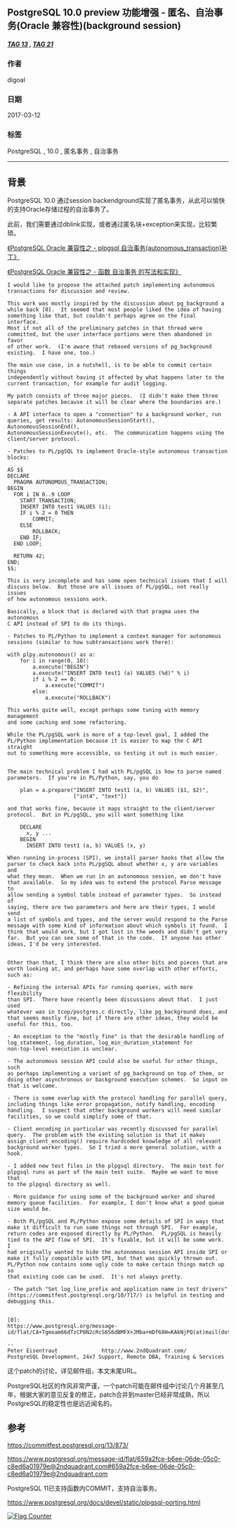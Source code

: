 ## PostgreSQL 10.0 preview 功能增强 - 匿名、自治事务(Oracle 兼容性)(background session)  
##### [TAG 13](../class/13.md) , [TAG 21](../class/21.md)
                                                          
### 作者                                                                                                       
digoal                                                     
                                                            
### 日期                                                       
2017-03-12                                                      
                                                        
### 标签                                                     
PostgreSQL , 10.0 , 匿名事务 , 自治事务  
                                                          
----                                                    
                                                             
## 背景                                   
PostgreSQL 10.0 通过session backendground实现了匿名事务，从此可以愉快的支持Oracle存储过程的自治事务了。  
  
此前，我们需要通过dblink实现，或者通过匿名块+exception来实现，比较繁琐。  
  
[《PostgreSQL Oracle 兼容性之 - plpgsql 自治事务(autonomous_transaction)补丁》](../201611/20161104_01.md)  
  
[《PostgreSQL Oracle 兼容性之 - 函数 自治事务 的写法和实现》](../201602/20160203_02.md)  
    
```  
I would like to propose the attached patch implementing autonomous  
transactions for discussion and review.  
  
This work was mostly inspired by the discussion about pg_background a  
while back [0].  It seemed that most people liked the idea of having  
something like that, but couldn't perhaps agree on the final interface.  
Most if not all of the preliminary patches in that thread were  
committed, but the user interface portions were then abandoned in favor  
of other work.  (I'm aware that rebased versions of pg_background  
existing.  I have one, too.)  
  
The main use case, in a nutshell, is to be able to commit certain things  
independently without having it affected by what happens later to the  
current transaction, for example for audit logging.  
  
My patch consists of three major pieces.  (I didn't make them three  
separate patches because it will be clear where the boundaries are.)  
  
- A API interface to open a "connection" to a background worker, run  
queries, get results: AutonomousSessionStart(), AutonomousSessionEnd(),  
AutonomousSessionExecute(), etc.  The communication happens using the  
client/server protocol.  
  
- Patches to PL/pgSQL to implement Oracle-style autonomous transaction  
blocks:  
  
AS $$  
DECLARE  
  PRAGMA AUTONOMOUS_TRANSACTION;  
BEGIN  
  FOR i IN 0..9 LOOP  
    START TRANSACTION;  
    INSERT INTO test1 VALUES (i);  
    IF i % 2 = 0 THEN  
        COMMIT;  
    ELSE  
        ROLLBACK;  
    END IF;  
  END LOOP;  
  
  RETURN 42;  
END;  
$$;  
  
This is very incomplete and has some open technical issues that I will  
discuss below.  But those are all issues of PL/pgSQL, not really issues  
of how autonomous sessions work.  
  
Basically, a block that is declared with that pragma uses the autonomous  
C API instead of SPI to do its things.  
  
- Patches to PL/Python to implement a context manager for autonomous  
sessions (similar to how subtransactions work there):  
  
with plpy.autonomous() as a:  
    for i in range(0, 10):  
        a.execute("BEGIN")  
        a.execute("INSERT INTO test1 (a) VALUES (%d)" % i)  
        if i % 2 == 0:  
            a.execute("COMMIT")  
        else:  
            a.execute("ROLLBACK")  
  
This works quite well, except perhaps some tuning with memory management  
and some caching and some refactoring.  
  
While the PL/pgSQL work is more of a top-level goal, I added the  
PL/Python implementation because it is easier to map the C API straight  
out to something more accessible, so testing it out is much easier.  
  
  
The main technical problem I had with PL/pgSQL is how to parse named  
parameters.  If you're in PL/Python, say, you do  
  
    plan = a.prepare("INSERT INTO test1 (a, b) VALUES ($1, $2)",  
                     ["int4", "text"])  
  
and that works fine, because it maps straight to the client/server  
protocol.  But in PL/pgSQL, you will want something like  
  
    DECLARE  
      x, y ...  
    BEGIN  
      INSERT INTO test1 (a, b) VALUES (x, y)  
  
When running in-process (SPI), we install parser hooks that allow the  
parser to check back into PL/pgSQL about whether x, y are variables and  
what they mean.  When we run in an autonomous session, we don't have  
that available.  So my idea was to extend the protocol Parse message to  
allow sending a symbol table instead of parameter types.  So instead of  
saying, there are two parameters and here are their types, I would send  
a list of symbols and types, and the server would respond to the Parse  
message with some kind of information about which symbols it found.  I  
think that would work, but I got lost in the weeds and didn't get very  
far.  But you can see some of that in the code.  If anyone has other  
ideas, I'd be very interested.  
  
  
Other than that, I think there are also other bits and pieces that are  
worth looking at, and perhaps have some overlap with other efforts, such as:  
  
- Refining the internal APIs for running queries, with more flexibility  
than SPI.  There have recently been discussions about that.  I just used  
whatever was in tcop/postgres.c directly, like pg_background does, and  
that seems mostly fine, but if there are other ideas, they would be  
useful for this, too.  
  
- An exception to the "mostly fine" is that the desirable handling of  
log_statement, log_duration, log_min_duration_statement for  
non-top-level execution is unclear.  
  
- The autonomous session API could also be useful for other things, such  
as perhaps implementing a variant of pg_background on top of them, or  
doing other asynchronous or background execution schemes.  So input on  
that is welcome.  
  
- There is some overlap with the protocol handling for parallel query,  
including things like error propagation, notify handling, encoding  
handling.  I suspect that other background workers will need similar  
facilities, so we could simplify some of that.  
  
- Client encoding in particular was recently discussed for parallel  
query.  The problem with the existing solution is that it makes  
assign_client_encoding() require hardcoded knowledge of all relevant  
background worker types.  So I tried a more general solution, with a hook.  
  
- I added new test files in the plpgsql directory.  The main test for  
plpgsql runs as part of the main test suite.  Maybe we want to move that  
to the plpgsql directory as well.  
  
- More guidance for using some of the background worker and shared  
memory queue facilities.  For example, I don't know what a good queue  
size would be.  
  
- Both PL/pgSQL and PL/Python expose some details of SPI in ways that  
make it difficult to run some things not through SPI.  For example,  
return codes are exposed directly by PL/Python.  PL/pgSQL is heavily  
tied to the API flow of SPI.  It's fixable, but it will be some work.  I  
had originally wanted to hide the autonomous session API inside SPI or  
make it fully compatible with SPI, but that was quickly thrown out.  
PL/Python now contains some ugly code to make certain things match up so  
that existing code can be used.  It's not always pretty.  
  
- The patch "Set log_line_prefix and application name in test drivers"  
(https://commitfest.postgresql.org/10/717/) is helpful in testing and  
debugging this.  
  
  
[0]:  
https://www.postgresql.org/message-id/flat/CA+Tgmoam66dTzCP8N2cRcS6S6dBMFX+JMba+mDf68H=KAkNjPQ(at)mail(dot)gmail(dot)com  
  
--   
Peter Eisentraut              http://www.2ndQuadrant.com/  
PostgreSQL Development, 24x7 Support, Remote DBA, Training & Services  
```    
          
这个patch的讨论，详见邮件组，本文末尾URL。  
  
PostgreSQL社区的作风非常严谨，一个patch可能在邮件组中讨论几个月甚至几年，根据大家的意见反复的修正，patch合并到master已经非常成熟，所以PostgreSQL的稳定性也是远近闻名的。  
  
## 参考          
https://commitfest.postgresql.org/13/873/  
      
https://www.postgresql.org/message-id/flat/659a2fce-b6ee-06de-05c0-c8ed6a01979e@2ndquadrant.com#659a2fce-b6ee-06de-05c0-c8ed6a01979e@2ndquadrant.com  
  
PostgreSQL 11已支持函数内COMMIT，支持自治事务。   
  
https://www.postgresql.org/docs/devel/static/plpgsql-porting.html  
        

  
<a rel="nofollow" href="http://info.flagcounter.com/h9V1"  ><img src="http://s03.flagcounter.com/count/h9V1/bg_FFFFFF/txt_000000/border_CCCCCC/columns_2/maxflags_12/viewers_0/labels_0/pageviews_0/flags_0/"  alt="Flag Counter"  border="0"  ></a>  
  
